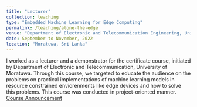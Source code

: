 ```yaml
---
title: "Lecturer"
collection: teaching
type: "Embedded Machine Learning for Edge Computing"
permalink: /teaching/alone-the-edge
venue: "Department of Electronic and Telecommunication Engineering, University of Moratuwa"
date: September to November, 2022
location: "Moratuwa, Sri Lanka"
---
```


I worked as a lecturer and a demonstrator for the certificate course, initiated by Department of Electronic and Telecommunication, University of Moratuwa.
Through this course, we targeted to educate the audience on the problems on practical implementations of machine learning models in resource constrained enviorenments like edge devices and how to solve this problems. This course was conducted in project-oriented manner. [Course Announcement](https://ent.uom.lk/embedded-machine-learning-for-edge-computing/)
